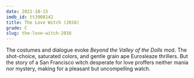 ```yaml
---
date: 2021-10-15
imdb_id: tt3908142
title: The Love Witch (2016)
grade: C
slug: the-love-witch-2016
---
```


The costumes and dialogue evoke <span data-imdb-id="tt0065466">_Beyond the Valley of the Dolls_</span> mod. The shot-choice, saturated colors, and gentle grain ape Eurosleaze thrillers. But the story of a San Francisco witch desperate for love proffers neither mania nor mystery, making for a pleasant but uncompelling watch.
